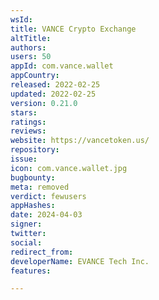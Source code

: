 ```yaml
---
wsId: 
title: VANCE Crypto Exchange
altTitle: 
authors: 
users: 50
appId: com.vance.wallet
appCountry: 
released: 2022-02-25
updated: 2022-02-25
version: 0.21.0
stars: 
ratings: 
reviews: 
website: https://vancetoken.us/
repository: 
issue: 
icon: com.vance.wallet.jpg
bugbounty: 
meta: removed
verdict: fewusers
appHashes: 
date: 2024-04-03
signer: 
twitter: 
social: 
redirect_from: 
developerName: EVANCE Tech Inc.
features: 

---
```


